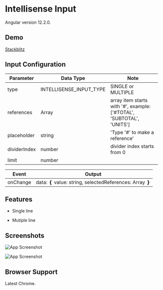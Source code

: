 # Intellisense Input

Angular version 12.2.0.

## Demo

[Stackblitz](https://hm-angular-intellisense-input.stackblitz.io)

## Input Configuration

| Parameter    | Data Type               | Note                                                                 |
| ------------ | ----------------------- | -------------------------------------------------------------------- |
| type         | INTELLISENSE_INPUT_TYPE | SINGLE or MULTIPLE                                                   |
| references   | Array<string>           | array item starts with '#', example: ['#TOTAL', 'SUBTOTAL', 'UNITS'] |
| placeholder  | string                  | 'Type '#' to make a reference'                                       |
| dividerIndex | number                  | divider index starts from 0                                          |
| limit        | number                  |                                                                      |

| Event    | Output                                                     |
| -------- | ---------------------------------------------------------- |
| onChange | data: ❴ value: string, selectedReferences: Array<string> ❵ |

## Features

- Single line

- Mutiple line

## Screenshots

![App Screenshot](https://raw.githubusercontent.com/huymach91/hm-angular-intellisense-input/master/src/pictures/single-line.png?token=AHXRERJEZXEUN5FDS7PDJVDBNLL5I)

![App Screenshot](https://raw.githubusercontent.com/huymach91/hm-angular-intellisense-input/master/src/pictures/multiple-line.png?token=AHXRERPYFJKPTJNQ2WYEHR3BNLMDG)

## Browser Support

Latest Chrome.
